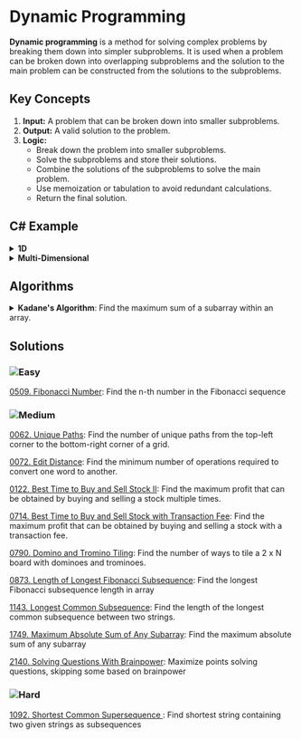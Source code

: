 # Dynamic Programming

**Dynamic programming** is a method for solving complex problems by breaking them down into simpler subproblems. It is used when a problem can be broken down into overlapping subproblems and the solution to the main problem can be constructed from the solutions to the subproblems.

## Key Concepts

1. **Input:** A problem that can be broken down into smaller subproblems.
2. **Output:** A valid solution to the problem.
3. **Logic:**
   - Break down the problem into smaller subproblems.
   - Solve the subproblems and store their solutions.
   - Combine the solutions of the subproblems to solve the main problem.
   - Use memoization or tabulation to avoid redundant calculations.
   - Return the final solution.

## C# Example

<details>
<summary><strong>1D</strong></summary>

```csharp
public static int DynamicProgrammingAlgorithm(int[] nums)
{
    int n = nums.Length;
    int[] dp = new int[n];

    dp[0] = nums[0];
    dp[1] = Math.Max(nums[0], nums[1]);

    for (int i = 2; i < n; i++)
    {
        dp[i] = Math.Max(dp[i - 1], dp[i - 2] + nums[i]);
    }

    return dp[n - 1];
}
```
</details>

<details>
<summary><strong>Multi-Dimensional</strong></summary>

```csharp
public static int DynamicProgrammingAlgorithm(int[,] matrix)
{
    int n = matrix.GetLength(0); // Number of rows
    int m = matrix.GetLength(1); // Number of columns
    int[,] dp = new int[n, m];

    dp[0, 0] = matrix[0, 0]; // Initialize the first cell

    for (int i = 1; i < n; i++) // Initialize the first column
    {
        dp[i, 0] = dp[i - 1, 0] + matrix[i, 0];
    }

    for (int j = 1; j < m; j++) // Initialize the first row
    {
        dp[0, j] = dp[0, j - 1] + matrix[0, j];
    }

    for (int i = 1; i < n; i++) // Fill in the rest of the matrix
    {
        for (int j = 1; j < m; j++)
        {
            dp[i, j] = Math.Max(dp[i - 1, j], dp[i, j - 1]) + matrix[i, j];
        }
    }

    return dp[n - 1, m - 1];
}
```
```csharp
public class Solution {
    public int MaxPathSum(int[,] matrix) {
        int n = matrix.GetLength(0); // rows
        int m = matrix.GetLength(1); // columns
        int[,] dp = new int[n, m];
        
        // Initialize first cell
        dp[0,0] = matrix[0,0];
        
        // Fill first row
        for (int j = 1; j < m; j++) {
            dp[0,j] = dp[0,j-1] + matrix[0,j];
        }
        
        // Fill first column
        for (int i = 1; i < n; i++) {
            dp[i,0] = dp[i-1,0] + matrix[i,0];
        }
        
        // Fill rest of the dp table
        for (int i = 1; i < n; i++) {
            for (int j = 1; j < m; j++) {
                dp[i,j] = Math.Max(dp[i-1,j], dp[i,j-1]) + matrix[i,j];
            }
        }
        
        return dp[n-1,m-1];
    }
}
```
</details>

## Algorithms

<details>
<summary><strong>Kadane's Algorithm</strong>: Find the maximum sum of a subarray within an array.</summary>

```csharp
 public static int FindMaxSubarraySum(int[] arr)
 {
     if (arr == null || arr.Length == 0)
         return 0;
     
     int maxSoFar = arr[0];
     int maxEndingHere = arr[0];
     
     for (int i = 1; i < arr.Length; i++)
     {
         // Either extend the previous subarray or start a new one
         maxEndingHere = Math.Max(arr[i], maxEndingHere + arr[i]);
         // Update the maximum sum found so far
         maxSoFar = Math.Max(maxSoFar, maxEndingHere);
     }
     
     return maxSoFar;
 }
```
</details>

## Solutions

### ![Easy](https://img.shields.io/badge/Easy-46c6c2)

[0509. Fibonacci Number](/Dynamic%20Programming%2F0509.%20Fibonacci%20Number): Find the n-th number in the Fibonacci sequence

### ![Medium](https://img.shields.io/badge/Medium-fac31d)

[0062. Unique Paths](/Dynamic%20Programming%2F0062.%20Unique%20Paths): Find the number of unique paths from the top-left corner to the bottom-right corner of a grid.

[0072. Edit Distance](/Dynamic%20Programming%2F0072.%20Edit%20Distance): Find the minimum number of operations required to convert one word to another.

[0122. Best Time to Buy and Sell Stock II](/Dynamic%20Programming%2F0122.%20Best%20Time%20to%20Buy%20and%20Sell%20Stock%20II): Find the maximum profit that can be obtained by buying and selling a stock multiple times.

[0714. Best Time to Buy and Sell Stock with Transaction Fee](/Dynamic%20Programming%2F0714.%20Best%20Time%20to%20Buy%20and%20Sell%20Stock%20with%20Transaction%20Fee): Find the maximum profit that can be obtained by buying and selling a stock with a transaction fee.

[0790. Domino and Tromino Tiling](/Dynamic%20Programming%2F0790.%20Domino%20and%20Tromino%20Tiling): Find the number of ways to tile a 2 x N board with dominoes and trominoes.

[0873. Length of Longest Fibonacci Subsequence](/Dynamic%20Programming%2F0873.%20Length%20of%20Longest%20Fibonacci%20Subsequence): Find the longest Fibonacci subsequence length in array

[1143. Longest Common Subsequence](/Dynamic%20Programming%2F1143.%20Longest%20Common%20Subsequence): Find the length of the longest common subsequence between two strings.

[1749. Maximum Absolute Sum of Any Subarray](/Dynamic%20Programming%2F1749.%20Maximum%20Absolute%20Sum%20of%20Any%20Subarray): Find the maximum absolute sum of any subarray

[2140. Solving Questions With Brainpower](/Dynamic%20Programming%2F2140.%20Solving%20Questions%20With%20Brainpower): Maximize points solving questions, skipping some based on brainpower

### ![Hard](https://img.shields.io/badge/Hard-f8615c)

[1092. Shortest Common Supersequence ](/Dynamic%20Programming%2F1092.%20Shortest%20Common%20Supersequence%20): Find shortest string containing two given strings as subsequences
